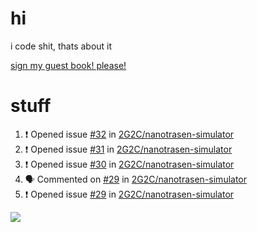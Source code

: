 # hi
i code shit, thats about it

[sign my guest book! please!](https://github.com/Just-a-Unity-Dev/Just-a-Unity-Dev/issues/new?&body=Sign%20my%20guest%20book%20by%20placing%20your%20name%20in%20the%20title,%20how%27d%20you%20get%20to%20this%20page%20and%20why?%20Don%27t%20forget%20you%20have%20an%20entire%20notebook%20in%20your%20hands!)


# stuff
<!--START_SECTION:activity-->
1. ❗️ Opened issue [#32](https://github.com/2G2C/nanotrasen-simulator/issues/32) in [2G2C/nanotrasen-simulator](https://github.com/2G2C/nanotrasen-simulator)
2. ❗️ Opened issue [#31](https://github.com/2G2C/nanotrasen-simulator/issues/31) in [2G2C/nanotrasen-simulator](https://github.com/2G2C/nanotrasen-simulator)
3. ❗️ Opened issue [#30](https://github.com/2G2C/nanotrasen-simulator/issues/30) in [2G2C/nanotrasen-simulator](https://github.com/2G2C/nanotrasen-simulator)
4. 🗣 Commented on [#29](https://github.com/2G2C/nanotrasen-simulator/issues/29) in [2G2C/nanotrasen-simulator](https://github.com/2G2C/nanotrasen-simulator)
5. ❗️ Opened issue [#29](https://github.com/2G2C/nanotrasen-simulator/issues/29) in [2G2C/nanotrasen-simulator](https://github.com/2G2C/nanotrasen-simulator)
<!--END_SECTION:activity-->

![](https://github-profile-summary-cards.vercel.app/api/cards/profile-details?username=Just-a-Unity-Dev&theme=solarized_dark)
